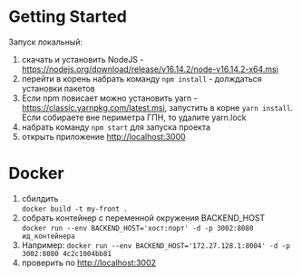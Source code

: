 # Getting Started 

Запуск локальный:
1. скачать и установить NodeJS - https://nodejs.org/download/release/v16.14.2/node-v16.14.2-x64.msi
2. перейти в корень набрать команду `npm install` - долждаться установки пакетов 
3. Если npm повисает можно установить yarn - https://classic.yarnpkg.com/latest.msi,
запустить в корне `yarn install`.
Если собираете вне периметра ГПН, то удалите yarn.lock
4. набрать команду `npm start` для запуска проекта 
5. открыть приложение [http://localhost:3000](http://localhost:3000)


# Docker
1. сбилдить \
`docker build -t my-front .`
2. собрать контейнер с переменной окружения BACKEND_HOST \
`docker run --env BACKEND_HOST='хост:порт' -d -p 3002:8080 ид_контейнера`
3. Например:
`docker run --env BACKEND_HOST='172.27.128.1:8004' -d -p 3002:8080 4c2c1004bb81`
4. проверить по [http://localhost:3002](http://localhost:3002)

